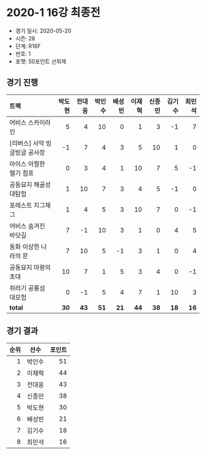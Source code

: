# 2020-1 16강 최종전

- 경기 일시: 2020-05-20
- 시즌: 28
- 단계: R16F
- 번호: 1
- 포맷: 50포인트 선취제





## 경기 진행

| 트랙 | 박도현 | 전대웅 | 박인수 | 배성빈 | 이재혁 | 신종민 | 김기수 | 최민석 |
|:---|---:|---:|---:|---:|---:|---:|---:|---:|
| 어비스 스카이라인 | 5 | 4 | 10 | 0 | 1 | 3 | -1 | 7 |
| [리버스] 사막 빙글빙글 공사장 | -1 | 7 | 4 | 3 | 5 | 10 | 1 | 0 |
| 아이스 아찔한 헬기 점프 | 0 | 3 | 4 | 1 | 10 | 7 | 5 | -1 |
| 공동묘지 해골성 대탐험 | 1 | 10 | 7 | 3 | 4 | 5 | -1 | 0 |
| 포레스트 지그재그 | 1 | 4 | 5 | 3 | 10 | 7 | 0 | -1 |
| 어비스 숨겨진 바닷길 | 7 | -1 | 10 | 3 | 1 | 0 | 4 | 5 |
| 동화 이상한 나라의 문 | 7 | 10 | 5 | -1 | 3 | 1 | 0 | 4 |
| 공동묘지 마왕의 초대 | 10 | 7 | 1 | 5 | 3 | 4 | 0 | -1 |
| 쥐라기 공룡섬 대모험 | 0 | -1 | 5 | 4 | 7 | 1 | 10 | 3 |
| __total__ | __30__ | __43__ | __51__ | __21__ | __44__ | __38__ | __18__ | __16__ |




## 경기 결과

| 순위 | 선수 | 포인트 |
|---:|:---:|---:|
| 1 | 박인수 | 51 |
| 2 | 이재혁 | 44 |
| 3 | 전대웅 | 43 |
| 4 | 신종민 | 38 |
| 5 | 박도현 | 30 |
| 6 | 배성빈 | 21 |
| 7 | 김기수 | 18 |
| 8 | 최민석 | 16 |

